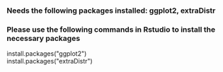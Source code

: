 ### Needs the following packages installed: ggplot2, extraDistr
### Please use the following commands in Rstudio to install the necessary packages

install.packages("ggplot2") <br>
install.packages("extraDistr")
